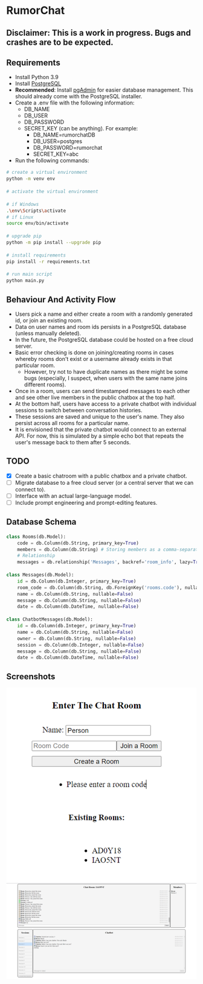 # RumorChat

## Disclaimer: This is a work in progress. Bugs and crashes are to be expected.

## Requirements

- Install Python 3.9
- Install [PostgreSQL](https://www.postgresql.org/download/windows/)
- **Recommended**: Install [pgAdmin](https://www.pgadmin.org/download/) for easier database management. This should already come with the PostgreSQL installer.
- Create a .env file with the following information:
  - DB_NAME
  - DB_USER
  - DB_PASSWORD
  - SECRET_KEY (can be anything). For example:
    - DB_NAME=rumorchatDB
    - DB_USER=postgres
    - DB_PASSWORD=rumorchat
    - SECRET_KEY=abc
- Run the following commands:

```bash
# create a virtual environment 
python -m venv env 

# activate the virtual environment

# if Windows
.\env\Scripts\activate 
# if Linux
source env/bin/activate

# upgrade pip
python -m pip install --upgrade pip

# install requirements
pip install -r requirements.txt

# run main script
python main.py
```

## Behaviour And Activity Flow

- Users pick a name and either create a room with a randomly generated id, or join an existing room.
- Data on user names and room ids persists in a PostgreSQL database (unless manually deleted).
- In the future, the PostgreSQL database could be hosted on a free cloud server.
- Basic error checking is done on joining/creating rooms in cases whereby rooms don't exist or a username already exists in that particular room.
  - However, try not to have duplicate names as there might be some bugs (especially, I suspect, when users with the same name joins different rooms).
- Once in a room, users can send timestamped messages to each other and see other live members in the public chatbox at the top half.
- At the bottom half, users have access to a private chatbot with individual sessions to switch between conversation histories.
- These sessions are saved and unique to the user's name. They also persist across all rooms for a particular name.
- It is envisioned that the private chatbot would connect to an external API. For now, this is simulated by a simple echo bot that repeats the user's message back to them after 5 seconds.

## TODO

- [x] Create a basic chatroom with a public chatbox and a private chatbot.
- [ ] Migrate database to a free cloud server (or a central server that we can connect to).
- [ ] Interface with an actual large-language model.
- [ ] Include prompt engineering and prompt-editing features.

## Database Schema

```python
class Rooms(db.Model):
    code = db.Column(db.String, primary_key=True)
    members = db.Column(db.String) # Storing members as a comma-separated string
    # Relationship
    messages = db.relationship('Messages', backref='room_info', lazy=True)

class Messages(db.Model):
    id = db.Column(db.Integer, primary_key=True)
    room_code = db.Column(db.String, db.ForeignKey('rooms.code'), nullable=False)
    name = db.Column(db.String, nullable=False)
    message = db.Column(db.String, nullable=False)
    date = db.Column(db.DateTime, nullable=False)
    
class ChatbotMessages(db.Model):
    id = db.Column(db.Integer, primary_key=True)
    name = db.Column(db.String, nullable=False)
    owner = db.Column(db.String, nullable=False)
    session = db.Column(db.Integer, nullable=False)
    message = db.Column(db.String, nullable=False)
    date = db.Column(db.DateTime, nullable=False)
```

## Screenshots

![Screenshot1](images/screenshot1.png)
![Screenshot2](images/screenshot2.png)
